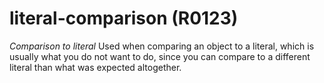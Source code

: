 # literal-comparison (R0123)
*Comparison to literal* Used when comparing an object to a literal,
which is usually what you do not want to do, since you can compare to a
different literal than what was expected altogether.

